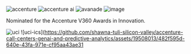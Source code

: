 ![accenture](https://github.com/shawna-tuli-silicon-valley/accenture-call-centers-genai-and-predictive-analytics/assets/19508013/c1c5642c-fbea-4033-aafa-f6592e9ed17a)
![accenture ai](https://github.com/shawna-tuli-silicon-valley/accenture-call-centers-genai-and-predictive-analytics/assets/19508013/f364aeb9-2240-4bf6-ba4f-5f7fadd2b936)
![avanade](https://github.com/shawna-tuli-silicon-valley/accenture-call-centers-genai-and-predictive-analytics/assets/19508013/41f8a886-255f-4522-a617-19a2edd4aa45)
![image](https://github.com/shawna-tuli-silicon-valley/accenture-call-centers-genai-and-predictive-analytics/assets/19508013/16b6858a-3e2a-49e4-96a5-2f0b99ba0dec)

Nominated for the Accenture V360 Awards in Innovation.

![uci](https://github.com/shawna-tuli-silicon-valley/accenture-call-centers-genai-and-predictive-analytics/assets/19508013/bb3f7f54-5294-46dc-9d3a-0329c47a40c2)
![uci-ics](https://github.com/shawna-tuli-silicon-valley/accenture-call-centers-genai-and-predictive-analytics/assets/19508013/482f595d-640e-43fa-971e-cf95aa43ae31
